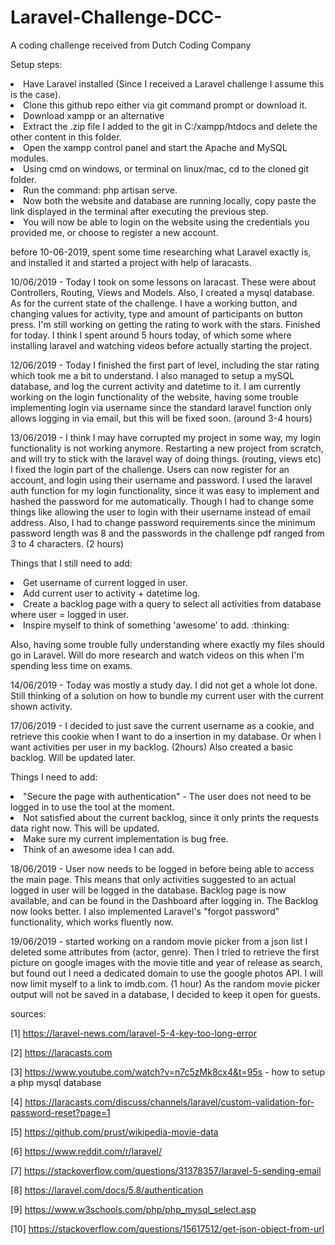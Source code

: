 # Laravel-Challenge-DCC-
A coding challenge received from Dutch Coding Company


Setup steps:

<li>Have Laravel installed (Since I received a Laravel challenge I assume this is the case). </li>
<li>Clone this github repo either via git command prompt or download it.</li>
<li>Download xampp or an alternative</li>
<li>Extract the .zip file I added to the git in C:/xampp/htdocs and delete the other content in this folder.</li>
<li>Open the xampp control panel and start the Apache and MySQL modules.</li>
<li>Using cmd on windows, or terminal on linux/mac, cd to the cloned git folder.</li>
<li>Run the command: php artisan serve.</li>
<li>Now both the website and database are running locally, copy paste the link displayed in the terminal after executing the previous step.</li>
<li>You will now be able to login on the website using the credentials you provided me, or choose to register a new account.</li>


before 10-06-2019, spent some time researching what Laravel exactly is, and installed it and started a project with help of laracasts.

10/06/2019 - Today I took on some lessons on laracast. These were about Controllers, Routing, Views and Models. Also, I created a mysql database.
As for the current state of the challenge. I have a working button, and changing values for activity, type and amount of participants on button press. I'm still working on getting the rating to work with the stars. Finished for today. I think I spent around 5 hours today, of which some where installing laravel and watching videos before actually starting the project.

12/06/2019 - Today I finished the first part of level, including the star rating which took me a bit to understand. I also managed to setup a mySQL database, and log the current activity and datetime to it. I am currently working on the login functionality of the website, having some trouble implementing login via username since the standard laravel function only allows logging in via email, but this will be fixed soon. (around 3-4 hours)

13/06/2019 - I think I may have corrupted my project in some way, my login functionality is not working anymore. Restarting a new project from scratch, and will try to stick with the laravel way of doing things. (routing, views etc)
I fixed the login part of the challenge. Users can now register for an account, and login using their username and password. I used the laravel auth function for my login functionality, since it was easy to implement and hashed the password for me automatically. Though I had to change some things like allowing the user to login with their username instead of email address. Also, I had to change password requirements since the minimum password length was 8 and the passwords in the challenge pdf ranged from 3 to 4 characters. (2 hours)

Things that I still need to add:

<li>Get username of current logged in user.</li>
<li>Add current user to activity + datetime log.</li>
<li>Create a backlog page with a query to select all activities from database where user = logged in user.</li>
<li>Inspire myself to think of something 'awesome' to add. :thinking:</li>

Also, having some trouble fully understanding where exactly my files should go in Laravel. Will do more research and watch videos on this when I'm spending less time on exams.

14/06/2019 - Today was mostly a study day. I did not get a whole lot done. Still thinking of a solution on how to bundle my current user with the current shown activity.

17/06/2019 - I decided to just save the current username as a cookie, and retrieve this cookie when I want to do a insertion in my database. Or when I want activities per user in my backlog. (2hours)
Also created a basic backlog. Will be updated later.

Things I need to add:

<li>"Secure the page with authentication" - The user does not need to be logged in to use the tool at the moment.</li>
<li>Not satisfied about the current backlog, since it only prints the requests data right now. This will be updated.</li>
<li>Make sure my current implementation is bug free.</li>
<li>Think of an awesome idea I can add.</li>

18/06/2019 - User now needs to be logged in before being able to access the main page. This means that only activities suggested to an actual logged in user will be logged in the database. Backlog page is now available, and can be found in the Dashboard after logging in.
The Backlog now looks better. I also implemented Laravel's "forgot password" functionality, which works fluently now.

19/06/2019 - started working on a random movie picker from a json list I deleted some attributes from (actor, genre). Then I tried to retrieve the first picture on google images with the movie title and year of release as search, but found out I need a dedicated domain to use the google photos API. I will now limit myself to a link to imdb.com. (1 hour)
As the random movie picker output will not be saved in a database, I decided to keep it open for guests.

sources:

[1] https://laravel-news.com/laravel-5-4-key-too-long-error

[2] https://laracasts.com

[3] https://www.youtube.com/watch?v=n7c5zMk8cx4&t=95s - how to setup a php mysql database

[4] https://laracasts.com/discuss/channels/laravel/custom-validation-for-password-reset?page=1

[5] https://github.com/prust/wikipedia-movie-data

[6] https://www.reddit.com/r/laravel/

[7] https://stackoverflow.com/questions/31378357/laravel-5-sending-email

[8] https://laravel.com/docs/5.8/authentication

[9] https://www.w3schools.com/php/php_mysql_select.asp

[10] https://stackoverflow.com/questions/15617512/get-json-object-from-url
